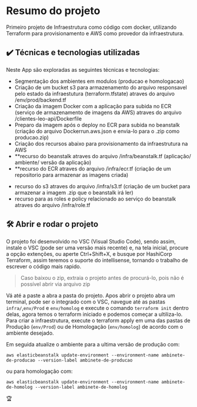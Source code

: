 # Resumo do projeto

Primeiro projeto de Infraestrutura como código com docker, utilizando Terraform para provisionamento e AWS como provedor da infraestrutura.

## ✔️ Técnicas e tecnologias utilizadas

Neste App são exploradas as seguintes técnicas e tecnologias:

- Segmentação dos ambientes em modulos (producao e homologacao)
- Criação de um bucket s3 para armazenamento do arquivo responsavel pelo estado da infraestutura (terraform.tfstate) atraves do arquivo /env/prod/backend.tf
- Criação da imagem Docker com a aplicação para subida no ECR (serviço de armazenamento de imagens da AWS) atraves do arquivo /clientes-leo-api/Dockerfile
- Preparo da imagem após o deploy no ECR para subida no beanstalk (criação do arquivo Dockerrun.aws.json e envia-lo para o .zip como producao.zip)
- Criação dos recursos abaixo para provisionamento da infraestrutura na AWS
- **recurso do beanstalk atraves do arquivo /infra/beanstalk.tf (aplicação/ ambiente/ versão da aplicação)
- **recurso do ECR atraves do arquivo /infra/ecr.tf (criação de um repositorio para armazenar as imagens criada)
* recurso do s3 atraves do arquivo /infra/s3.tf (criação de um bucket para armazenar a imagem .zip que o beanstalk irá ler)
* recurso para as roles e policy relacionado ao serviço do beanstalk atraves do arquivo /infra/role.tf

## 🛠️ Abrir e rodar o projeto

O projeto foi desenvolvido no VSC (Visual Studio Code), sendo assim, instale o VSC (pode ser uma versão mais recente) e, na tela inicial, procure a opção extenções, ou aperte Ctrl+Shift+X, e busque por HashiCorp Terraform, assim teremos o suporte do intellisense, tornando o trabalho de escrever o código mais rapido.

> Caso baixou o zip, extraia o projeto antes de procurá-lo, pois não é possível abrir via arquivo zip

Vá até a paste a abra a pasta do projeto. Apos abrir o projeto abra um terminal, pode ser o integrado com o VSC, navegue até as pastas `infra/`,`env/Prod` e `env/homolog` e execute o comando `terraform init` dentro delas, agora temos o terraform iniciado e podemos começar a ultiliza-lo. Para criar a infraestrutura, execute o terraform apply em uma das pastas de Produção (`env/Prod`) ou de Homologação (`env/homolog`) de acordo com o ambiente desejado.

Em seguida atualize o ambiente para a ultima versão de produção com:

```aws elasticbeanstalk update-environment --environment-name ambinete-de-producao --version-label ambinete-de-producao```

ou para homologação com:

```aws elasticbeanstalk update-environment --environment-name ambinete-de-homolog --version-label ambinete-de-homolog```

🏆

